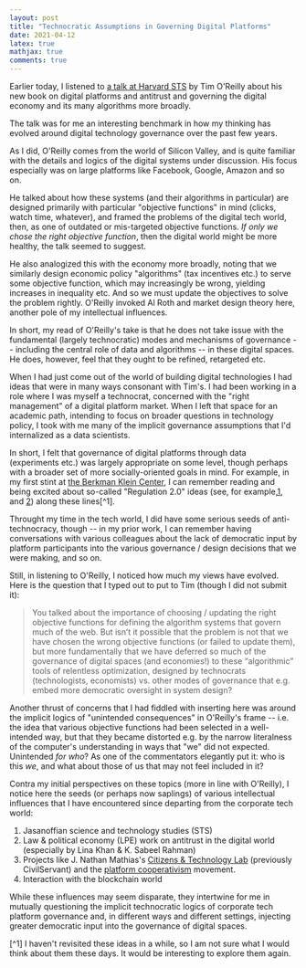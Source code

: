 ```yaml
---
layout: post 
title: "Technocratic Assumptions in Governing Digital Platforms" 
date: 2021-04-12
latex: true 
mathjax: true
comments: true
---
```


Earlier today, I listened to [a talk at Harvard STS](https://sts.hks.harvard.edu/events/lectures/tim-oreilly/) by Tim O'Reilly about his new book on digital platforms and antitrust and governing the digital economy and its many algorithms more broadly. 

The talk was for me an interesting benchmark in how my thinking has evolved around digital technology governance over the past few years. 

As I did, O'Reilly comes from the world of Silicon Valley, and is quite familiar with the details and logics of the digital systems under discussion. His focus especially was on large platforms like Facebook, Google, Amazon and so on. 

He talked about how these systems (and their algorithms in particular) are designed primarily with particular "objective functions" in mind (clicks, watch time, whatever), and framed the problems of the digital tech world, then, as one of outdated or mis-targeted objective functions. *If only we chose the right objective function*, then the digital world might be more healthy, the talk seemed to suggest. 

He also analogized this with the economy more broadly, noting that we similarly design economic policy "algorithms" (tax incentives etc.) to serve some objective function, which may increasingly be wrong, yielding increases in inequality etc. And so we must update the objectives to solve the problem rightly. O'Reilly invoked Al Roth and market design theory here, another pole of my intellectual influences. 

In short, my read of O'Reilly's take is that he does not take issue with the fundamental (largely technocratic) modes and mechanisms of governance -- including the central role of data and algorithms -- in these digital spaces. He does, however, feel that they ought to be refined, retargeted etc. 

When I had just come out of the world of building digital technologies I had ideas that were in many ways consonant with Tim's. I had been working in a role where I was myself a technocrat, concerned with the "right management" of a digital platform market. When I left that space for an academic path, intending to focus on broader questions in technology policy, I took with me many of the implicit governance assumptions that I'd internalized as a data scientists. 

In short, I felt that governance of digital platforms through data (experiments etc.) was largely appropriate on some level, though perhaps with a broader set of more socially-oriented goals in mind. For example, in my first stint at [the Berkman Klein Center](https://cyber.harvard.edu/), I can remember reading and being excited about so-called "Regulation 2.0" ideas (see, for example,[1](https://scholarship.law.vanderbilt.edu/jetlaw/vol19/iss1/4/), and [2](https://medium.com/@nickgrossman/regulation-the-internet-way-636461a9ff77)) along these lines[^1]. 

Throught my time in the tech world, I did have some serious seeds of anti-technocracy, though -- in my prior work, I can remember having conversations with various colleagues about the lack of democratic input by platform participants into the various governance / design decisions that we were making, and so on. 

Still, in listening to O'Reilly, I noticed how much my views have evolved. Here is the question that I typed out to put to Tim (though I did not submit it): 

> You talked about the importance of choosing / updating the right objective functions for defining the algorithm systems that govern much of the web. But isn’t it possible that the problem is not that we have chosen the wrong objective functions (or failed to update them), but more fundamentally that we have deferred so much of the governance of digital spaces (and economies!) to these “algorithmic” tools of relentless optimization, designed by technocrats (technologists, economists) vs. other modes of governance that e.g. embed more democratic oversight in system design? 

Another thrust of concerns that I had fiddled with inserting here was around the implicit logics of "unintended consequences" in O'Reilly's frame -- i.e. the idea that various objective functions had been selected in a well-intended way, but that they became distorted e.g. by the narrow literalness of the computer's understanding in ways that "we" did not expected. Unintended *for who*? As one of the commentators elegantly put it: who is this *we*, and what about those of us that may not feel included in it? 

Contra my initial perspectives on these topics (more in line with O'Reilly), I notice here the seeds (or perhaps now saplings) of various intellectual influences that I have encountered since departing from the corporate tech world: 

1. Jasanoffian science and technology studies (STS) 
2. Law & political economy (LPE) work on antitrust in the digital world (especially by Lina Khan & K. Sabeel Rahman)
3. Projects like J. Nathan Mathias's [Citizens & Technology Lab](https://citizensandtech.org/) (previously CivilServant) and the [platform cooperativism](https://platform.coop/) movement. 
4. Interaction with the blockchain world

While these influences may seem disparate, they intertwine for me in mutually questioning the implicit technocratic logics of corporate tech platform governance and, in different ways and different settings, injecting greater democratic input into the governance of digital spaces. 

[^1] I haven't revisited these ideas in a while, so I am not sure what I would think about them these days. It would be interesting to explore them again. 